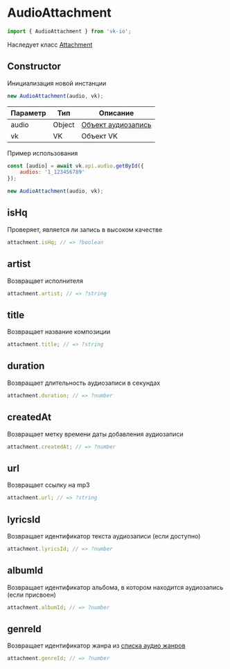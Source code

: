 # AudioAttachment

```js
import { AudioAttachment } from 'vk-io';
```

Наследует класс [Attachment](attachment.md)

## Constructor
Инициализация новой инстанции

```js
new AudioAttachment(audio, vk);
```

| Параметр | Тип    | Описание                                               |
|----------|--------|--------------------------------------------------------|
| audio    | Object | [Объект аудиозапись](https://vk.com/dev/objects/audio) |
| vk       | VK     | Объект VK                                              |

Пример использования

```js
const [audio] = await vk.api.audio.getById({
    audios: '1_123456789'
});

new AudioAttachment(audio, vk);
```

## isHq
Проверяет, является ли запись в высоком качестве

```js
attachment.isHq; // => ?boolean
```

## artist
Возвращает исполнителя

```js
attachment.artist; // => ?string
```

## title
Возвращает название композиции

```js
attachment.title; // => ?string
```

## duration
Возвращает длительность аудиозаписи в секундах

```js
attachment.duration; // => ?number
```

## createdAt
Возвращает метку времени даты добавления аудиозаписи

```js
attachment.createdAt; // => ?number
```

## url
Возвращает ссылку на mp3

```js
attachment.url; // => ?string
```

## lyricsId
Возвращает идентификатор текста аудиозаписи (если доступно)

```js
attachment.lyricsId; // => ?number
```

## albumId
Возвращает идентификатор альбома, в котором находится аудиозапись (если присвоен)

```js
attachment.albumId; // => ?number
```

## genreId
Возвращает идентификатор жанра из [списка аудио жанров](https://vk.com/dev/objects/audio_genres)

```js
attachment.genreId; // => ?number
```
